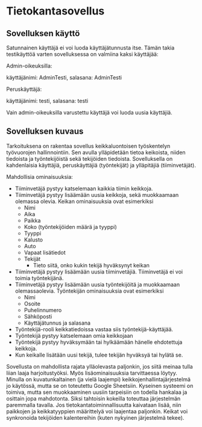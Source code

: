 # Tietokantasovellus

## Sovelluksen käyttö

Satunnainen käyttäjä ei voi luoda käyttäjätunnusta itse. Tämän takia testikäyttöä varten sovelluksessa on valmiina kaksi käyttäjää:


Admin-oikeuksilla:

käyttäjänimi: AdminTesti, salasana: AdminTesti


Peruskäyttäjä:

käyttäjänimi: testi, salasana: testi


Vain admin-oikeuksilla varustettu käyttäjä voi luoda uusia käyttäjiä.


## Sovelluksen kuvaus

Tarkoituksena on rakentaa sovellus keikkaluontoisen työskentelyn työvuorojen hallinnointiin. Sen avulla ylläpidetään tietoa keikoista, niiden tiedoista ja työntekijöistä sekä tekijöiden tiedoista. Sovelluksella on kahdenlaisia käyttäjiä, peruskäyttäjiä (työntekijät) ja ylläpitäjiä (tiiminvetäjät).

Mahdollisia ominaisuuksia:
 - Tiiminvetäjä pystyy katselemaan kaikkia tiimin keikkoja.
 - Tiiminvetäjä pystyy lisäämään uusia keikkoja, sekä muokkaamaan olemassa olevia. Keikan ominaisuuksia ovat esimerkiksi
   - Nimi
   - Aika
   - Paikka
   - Koko (työntekijöiden määrä ja tyyppi)
   - Tyyppi
   - Kalusto
   - Auto
   - Vapaat lisätiedot
   - Tekijät
     - Tieto siitä, onko kukin tekijä hyväksynyt keikan
 - Tiiminvetäjä pystyy lisäämään uusia tiiminvetäjiä. Tiiminvetäjä ei voi toimia työntekijänä.
 - Tiiminvetäjä pystyy lisäämään uusia työntekijöitä ja muokkaamaan olemassaolevia. Työntekijän ominaisuuksia ovat esimerkiksi
   - Nimi
   - Osoite
   - Puhelinnumero
   - Sähköposti
   - Käyttäjätunnus ja salasana
 - Työntekijä-rooli keikkatiedoissa vastaa siis työntekijä-käyttäjää.
 - Työntekijä pystyy katselemaan omia keikkojaan
 - Työntekijä pystyy hyväksymään tai hylkäämään hänelle ehdotettuja keikkoja.
 - Kun keikalle lisätään uusi tekijä, tulee tekijän hyväksyä tai hylätä se.

Sovellusta on mahdollista rajata ylläolevasta paljonkin, jos siitä meinaa tulla liian laaja harjoitustyöksi. Myös lisäominaisuuksia tarvittaessa löytyy. Minulla on kuvatunkaltainen (ja vielä laajempi) keikkojenhallintajärjestelmä jo käytössä, mutta se on toteutettu Google Sheetsiin. Kyseinen systeemi on toimiva, mutta sen muokkaaminen uusiin tarpeisiin on todella hankalaa ja osittain jopa mahdotonta. Siksi tahtoisin kokeilla toteuttaa järjestelmän paremmalla tavalla. Jos tietokantatoiminnallisuutta kaivataan lisää, niin paikkojen ja keikkatyyppien määrittelyä voi laajentaa paljonkin. Keikat voi synkronoida tekijöiden kalentereihin (kuten nykyinen järjestelmä tekee).
